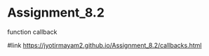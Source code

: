 # Assignment_8.2
function callback

#link
https://jyotirmayam2.github.io/Assignment_8.2/callbacks.html
